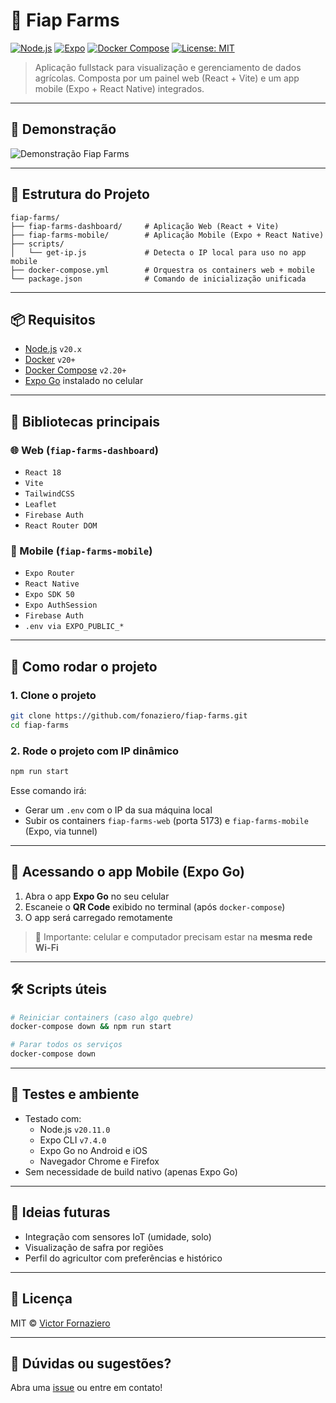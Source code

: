 # 🌾 Fiap Farms

[![Node.js](https://img.shields.io/badge/node-20.x-green.svg)](https://nodejs.org/)
[![Expo](https://img.shields.io/badge/expo-SDK%2050-blue.svg)](https://expo.dev/)
[![Docker Compose](https://img.shields.io/badge/docker--compose-3.8-blue.svg)](https://docs.docker.com/compose/)
[![License: MIT](https://img.shields.io/badge/license-MIT-yellow.svg)](https://opensource.org/licenses/MIT)

> Aplicação fullstack para visualização e gerenciamento de dados agrícolas. Composta por um painel web (React + Vite) e um app mobile (Expo + React Native) integrados.

---

## 🎥 Demonstração

![Demonstração Fiap Farms]([./docs/demo.gif](https://youtu.be/-CMZ-LT6ILM))

---

## 📁 Estrutura do Projeto

```
fiap-farms/
├── fiap-farms-dashboard/     # Aplicação Web (React + Vite)
├── fiap-farms-mobile/        # Aplicação Mobile (Expo + React Native)
├── scripts/
│   └── get-ip.js             # Detecta o IP local para uso no app mobile
├── docker-compose.yml        # Orquestra os containers web + mobile
└── package.json              # Comando de inicialização unificada
```

---

## 📦 Requisitos

- [Node.js](https://nodejs.org/) `v20.x`
- [Docker](https://www.docker.com/) `v20+`
- [Docker Compose](https://docs.docker.com/compose/) `v2.20+`
- [Expo Go](https://expo.dev/client) instalado no celular

---

## 🧩 Bibliotecas principais

### 🌐 Web (`fiap-farms-dashboard`)

- `React 18`
- `Vite`
- `TailwindCSS`
- `Leaflet`
- `Firebase Auth`
- `React Router DOM`

### 📱 Mobile (`fiap-farms-mobile`)

- `Expo Router`
- `React Native`
- `Expo SDK 50`
- `Expo AuthSession`
- `Firebase Auth`
- `.env via EXPO_PUBLIC_*`

---

## 🚀 Como rodar o projeto

### 1. Clone o projeto

```bash
git clone https://github.com/fonaziero/fiap-farms.git
cd fiap-farms
```

### 2. Rode o projeto com IP dinâmico

```bash
npm run start
```

Esse comando irá:

- Gerar um `.env` com o IP da sua máquina local
- Subir os containers `fiap-farms-web` (porta 5173) e `fiap-farms-mobile` (Expo, via tunnel)

---

## 📱 Acessando o app Mobile (Expo Go)

1. Abra o app **Expo Go** no seu celular
2. Escaneie o **QR Code** exibido no terminal (após `docker-compose`)
3. O app será carregado remotamente

> 🔸 Importante: celular e computador precisam estar na **mesma rede Wi-Fi**

---

## 🛠️ Scripts úteis

```bash
# Reiniciar containers (caso algo quebre)
docker-compose down && npm run start

# Parar todos os serviços
docker-compose down
```

---

## 🧪 Testes e ambiente

- Testado com:
  - Node.js `v20.11.0`
  - Expo CLI `v7.4.0`
  - Expo Go no Android e iOS
  - Navegador Chrome e Firefox
- Sem necessidade de build nativo (apenas Expo Go)

---

## 🧠 Ideias futuras

- Integração com sensores IoT (umidade, solo)
- Visualização de safra por regiões
- Perfil do agricultor com preferências e histórico

---

## 📄 Licença

MIT © [Victor Fornaziero](https://github.com/fonaziero)

---

## 🐛 Dúvidas ou sugestões?

Abra uma [issue](https://github.com/fonaziero/fiap-farms/issues) ou entre em contato!
```